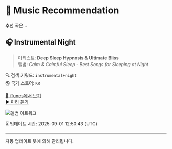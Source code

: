 
# 🎵 Music Recommendation

추천 곡은...

## 🎧 Instrumental Night  
> 아티스트: **Deep Sleep Hypnosis & Ultimate Bliss**  
> 앨범: _Calm & Calmful Sleep - Best Songs for Sleeping at Night_  

🔍 검색 키워드: `instrumental+night`  
🌎 국가 스토어: `KR`

[🔗 iTunes에서 보기](https://music.apple.com/kr/album/instrumental-night/1411905565?i=1411906066&uo=4)  
[▶️ 미리 듣기](https://audio-ssl.itunes.apple.com/itunes-assets/AudioPreview125/v4/8c/1d/27/8c1d276a-f07c-e41d-0861-f8e3e54fb45b/mzaf_14197056974984613591.plus.aac.p.m4a)

![앨범 아트워크](https://is1-ssl.mzstatic.com/image/thumb/Music125/v4/bd/f9/43/bdf9437a-abb5-2ca0-5e63-dc04874f6245/8033772918282.jpg/100x100bb.jpg)

⏳ 업데이트 시간: 2025-09-01 12:50:43 (UTC)

---
자동 업데이트 봇에 의해 관리됩니다.
